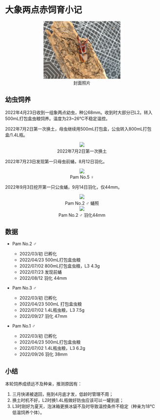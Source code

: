# 大象两点赤饲育小记

<div align=center><img width="50%" src=".pic/IMG_20221016_135733.jpg"/></div>

<div align="center">封面照片</div>

## 幼虫饲养

2022年4月23日收到一组象两点幼虫，种公68mm。收到时大部分已L2。转入500mL打包盒虫粮饲养。温度为23~26℃不稳定温控。

2022年7月2日第一次换土，母虫继续用500mL打包盒，公虫转入800mL打包盒/1.4L瓶。

<div align=center><img width="50%" src=".pic/IMG_20220702_100103.jpg"/></div>

<div align="center">2022年7月2日第一次换土</div>

2022年7月23日发现第一只母虫前蛹，8月12日羽化。

<div align=center><img width="50%" src=".pic/IMG_20220813_234305.jpg"/></div>

<div align="center">Pam No.5 ♀</div>

2022年9月3日挖开第一只公虫蛹，9月14日羽化，仅44mm。

<div align=center><img width="37.5%" src=".pic/IMG_20220903_202411.jpg"/></div>

<div align="center">Pam No.2 ♂ 蛹照</div>

<div align=center><img width="50%" src=".pic/IMG_20220927_123158.jpg"/></div>

<div align="center">Pam No.2 ♂ 羽化44mm</div>

## 数据

+ Pam No.2 ♂
    + 2022/03/初 已孵化
    + 2022/04/23 500mL打包盒虫粮
    + 2022/07/02 800mL打包盒虫粮，L3 4.3g
    + 2022/07/23 发现前蛹
    + 2022/08/12 羽化 44mm

+ Pam No.3 ♂ 
    + 2022/03/初 已孵化
    + 2022/04/23 500mL 打包盒虫粮
    + 2022/07/02 1.4L瓶虫粮，L3 7.5g
    + 2022/09/27 羽化 47mm

+ Pam No.1 ♂ 
    + 2022/03/初 已孵化
    + 2022/04/23 500mL打包盒虫粮
    + 2022/07/02 1.4L瓶虫粮，L3 6.2g
    + 2022/09/26 羽化 38mm

## 小结

本轮饲养成绩远不及种亲，推测原因有：
1. 三月快递被退回，拖到4月底才发，低龄时管理不周；
2. 换土时机不好，L2时换1.4L瓶做好防虫应该可以一罐到底；
3. L3时刚好为夏天，泡沫箱更换冰袋不及时导致温控条件不稳定（种亲为18℃低温饲养个体）。